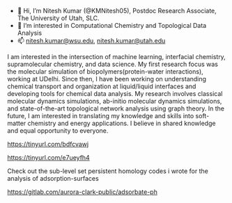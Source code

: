 - 👋 Hi, I’m Nitesh Kumar (@KMNitesh05), Postdoc Research Associate, The University of Utah, SLC.
- 👀 I’m interested in Computational Chemistry and Topological Data Analysis
- 📫 nitesh.kumar@wsu.edu, nitesh.kumar@utah.edu

I am interested in the intersection of machine learning, interfacial chemistry, supramolecular chemistry, and data science. My first research focus was the molecular simulation of biopolymers(protein-water interactions), working at UDelhi. Since then, I have been working on understanding chemical transport and organization at liquid/liquid interfaces and developing tools for chemical data analysis. My research involves classical molecular dynamics simulations, ab-initio molecular dynamics simulations, and state-of-the-art topological network analysis using graph theory. In the future, I am interested in translating my knowledge and skills into soft-matter chemistry and energy applications.
I believe in shared knowledge and equal opportunity to everyone.

https://tinyurl.com/bdfcvawj

https://tinyurl.com/e7ueyfh4

Check out the sub-level set persistent homology codes i wrote for the analysis of adsorption-surfaces

https://gitlab.com/aurora-clark-public/adsorbate-ph

<!---
KMNitesh05/KMNitesh05 is a ✨ special ✨ repository because its `README.md` (this file) appears on your GitHub profile.
You can click the Preview link to take a look at your changes.
--->
